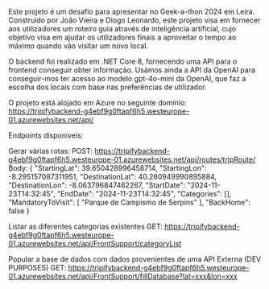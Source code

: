 Este projeto é um desafio para apresentar no Geek-a-thon 2024 em Leira.
Construido por João Vieira e Diogo Leonardo, este projeto visa em fornecer aos utilizadores um roteiro guia através de inteligência artificial, cujo objetivo visa em ajudar os utilizadores finais a aproveitar o tempo ao máximo quando vão visitar um novo local.

O backend foi realizado em .NET Core 8, fornecendo uma API para o frontend conseguir obter informação.
Usámos ainda a API da OpenAI para conseguir-mos ter acesso ao modelo gpt-4o-mini da OpenAI, que faz a escolha dos locais com base nas preferências de utilizador.

O projeto está alojado em Azure no seguinte dominio: https://tripifybackend-g4ebf9g0ftapf6h5.westeurope-01.azurewebsites.net/api/

Endpoints disponiveis:

Gerar várias rotas:
POST: https://tripifybackend-g4ebf9g0ftapf6h5.westeurope-01.azurewebsites.net/api/routes/tripRoute/
Body: 
    {
        "StartingLat": 39.650428996458714,
        "StartingLon": -8.295157087311951,
        "DestinationLat": 40.280949990895884,
        "DestinationLon": -8.063796847462267,
        "StartDate": "2024-11-23T14:32:45",
        "EndDate": "2024-11-23T14:32:45",
        "Categories": [],
        "MandatoryToVisit": [
            "Parque de Campismo de Serpins"
        ],
        "BackHome": false
    }

Listar as diferentes categorias existentes
GET: https://tripifybackend-g4ebf9g0ftapf6h5.westeurope-01.azurewebsites.net/api/FrontSupport/categoryList

Popular a base de dados com dados provenientes de uma API Externa (DEV PURPOSES)
GET: https://tripifybackend-g4ebf9g0ftapf6h5.westeurope-01.azurewebsites.net/api/FrontSupport/fillDatabase?lat=xxx&lon=xxx
